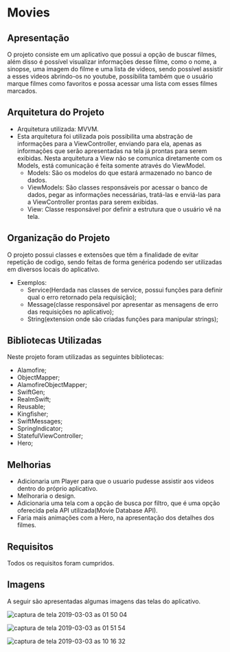 # Movies

## Apresentação

O projeto consiste em um aplicativo que possui a opção de buscar filmes, além disso é possível visualizar informações desse filme, como o nome, a sinopse, uma imagem do filme e uma lista de videos, sendo possível assistir a esses videos abrindo-os no youtube, possibilita também que o usuário marque filmes como favoritos e possa acessar uma lista com esses filmes marcados.


## Arquitetura do Projeto
- Arquitetura utilizada: MVVM.
- Esta arquitetura foi utilizada pois possibilita uma abstração de informações para a ViewController, enviando para ela, apenas as informações que serão apresentadas na tela já prontas para serem exibidas. Nesta arquitetura a View não se comunica diretamente com os Models, está comunicação é feita somente através do ViewModel. 
  - Models: São os modelos do que estará armazenado no banco de dados.
  - ViewModels: São classes responsáveis por acessar o banco de dados, pegar as informações necessárias, tratá-las e enviá-las para a ViewController prontas para serem exibidas.
  - View: Classe responsável por definir a estrutura que o usuário vê na tela.
  
## Organização do Projeto
O projeto possui classes e extensões que têm a finalidade de evitar repetição de codigo, sendo feitas de forma genérica podendo ser utilizadas em diversos locais do aplicativo.
- Exemplos:
  - Service(Herdada nas classes de service, possui funções para definir qual o erro retornado pela requisição);
  - Message(classe responsável por apresentar as mensagens de erro das requisições no aplicativo);
  - String(extension onde são criadas funções para manipular strings);

## Bibliotecas Utilizadas

Neste projeto foram utilizadas as seguintes bibliotecas:
- Alamofire;
- ObjectMapper;
- AlamofireObjectMapper;
- SwiftGen;
- RealmSwift;
- Reusable;
- Kingfisher;
- SwiftMessages;
- SpringIndicator;
- StatefulViewController;
- Hero;

## Melhorias

- Adicionaria um Player para que o usuario pudesse assistir aos videos dentro do próprio aplicativo.
- Melhoraria o design.
- Adicionaria uma tela com a opção de busca por filtro, que é uma opção oferecida pela API utilizada(Movie Database API).
- Faria mais animações com a Hero, na apresentação dos detalhes dos filmes.

## Requisitos

Todos os requisitos foram cumpridos.

## Imagens

A seguir são apresentadas algumas imagens das telas do aplicativo.

![captura de tela 2019-03-03 as 01 50 04](https://user-images.githubusercontent.com/44685592/53696245-e5731980-3da3-11e9-9e80-8411ace87815.png)

![captura de tela 2019-03-03 as 01 51 54](https://user-images.githubusercontent.com/44685592/53696287-3b47c180-3da4-11e9-8bd9-5b9638632741.png)

![captura de tela 2019-03-03 as 10 16 32](https://user-images.githubusercontent.com/44685592/53696283-33881d00-3da4-11e9-9d90-6a8cc8642d4a.png)
